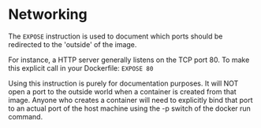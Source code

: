 # Networking

The `EXPOSE` instruction is used to document which ports should be redirected to the 'outside' of the image.

For instance, a HTTP server generally listens on the TCP port 80. To make this explicit call in your Dockerfile:
`EXPOSE 80`

Using this instruction is purely for documentation purposes. It will NOT open a port to the outside world when a container is created from that image. Anyone who creates a container will need to explicitly bind that port to an actual port of the host machine using the -p switch of the docker run command.
